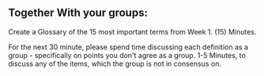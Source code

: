 
## Together With your groups:

Create a Glossary of the 15 most important terms from Week 1.
(15) Minutes.


For the next 30 minute, please spend time discussing each definition as a group - specifically on points you don't agree as a group.
1-5 Minutes, to discuss any of the items, which the group is not in consensus on.
